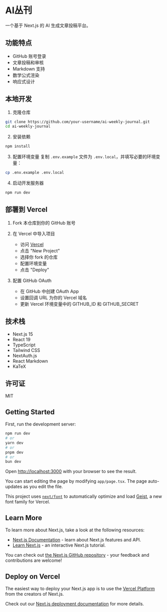 # AI丛刊

一个基于 Next.js 的 AI 生成文章投稿平台。

## 功能特点

- GitHub 账号登录
- 文章投稿和审核
- Markdown 支持
- 数学公式渲染
- 响应式设计

## 本地开发

1. 克隆仓库
```bash
git clone https://github.com/your-username/ai-weekly-journal.git
cd ai-weekly-journal
```

2. 安装依赖
```bash
npm install
```

3. 配置环境变量
复制 `.env.example` 文件为 `.env.local`，并填写必要的环境变量：
```bash
cp .env.example .env.local
```

4. 启动开发服务器
```bash
npm run dev
```

## 部署到 Vercel

1. Fork 本仓库到你的 GitHub 账号

2. 在 Vercel 中导入项目
   - 访问 [Vercel](https://vercel.com)
   - 点击 "New Project"
   - 选择你 fork 的仓库
   - 配置环境变量
   - 点击 "Deploy"

3. 配置 GitHub OAuth
   - 在 GitHub 中创建 OAuth App
   - 设置回调 URL 为你的 Vercel 域名
   - 更新 Vercel 环境变量中的 GITHUB_ID 和 GITHUB_SECRET

## 技术栈

- Next.js 15
- React 19
- TypeScript
- Tailwind CSS
- NextAuth.js
- React Markdown
- KaTeX

## 许可证

MIT

## Getting Started

First, run the development server:

```bash
npm run dev
# or
yarn dev
# or
pnpm dev
# or
bun dev
```

Open [http://localhost:3000](http://localhost:3000) with your browser to see the result.

You can start editing the page by modifying `app/page.tsx`. The page auto-updates as you edit the file.

This project uses [`next/font`](https://nextjs.org/docs/app/building-your-application/optimizing/fonts) to automatically optimize and load [Geist](https://vercel.com/font), a new font family for Vercel.

## Learn More

To learn more about Next.js, take a look at the following resources:

- [Next.js Documentation](https://nextjs.org/docs) - learn about Next.js features and API.
- [Learn Next.js](https://nextjs.org/learn) - an interactive Next.js tutorial.

You can check out [the Next.js GitHub repository](https://github.com/vercel/next.js) - your feedback and contributions are welcome!

## Deploy on Vercel

The easiest way to deploy your Next.js app is to use the [Vercel Platform](https://vercel.com/new?utm_medium=default-template&filter=next.js&utm_source=create-next-app&utm_campaign=create-next-app-readme) from the creators of Next.js.

Check out our [Next.js deployment documentation](https://nextjs.org/docs/app/building-your-application/deploying) for more details.
